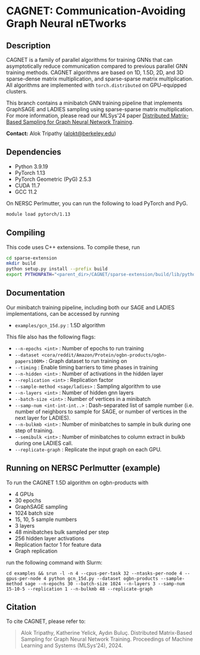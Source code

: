 # CAGNET: Communication-Avoiding Graph Neural nETworks

## Description

CAGNET is a family of parallel algorithms for training GNNs that can asymptotically reduce communication compared to previous parallel GNN training methods. CAGNET algorithms are based on 1D, 1.5D, 2D, and 3D sparse-dense matrix multiplication, and sparse-sparse matrix multiplication. All algorithms are implemented with `torch.distributed` on GPU-equipped clusters.


This branch contains a minibatch GNN training pipeline that implements GraphSAGE and LADIES sampling using sparse-sparse matrix multiplication. For more information, please read our MLSys'24 paper [Distributed Matrix-Based Sampling for Graph Neural Network Training](https://arxiv.org/abs/2311.02909).

**Contact:** Alok Tripathy (<alokt@berkeley.edu>)

## Dependencies
- Python 3.9.19
- PyTorch 1.13
- PyTorch Geometric (PyG) 2.5.3
- CUDA 11.7
- GCC 11.2

On NERSC Perlmutter, you can run the following to load PyTorch and PyG.
```bash
module load pytorch/1.13 

```
## Compiling

This code uses C++ extensions. To compile these, run

```bash
cd sparse-extension
mkdir build
python setup.py install --prefix build
export PYTHONPATH="<parent_dir>/CAGNET/sparse-extension/build/lib/python3.9/site-packages/sparse_coo_tensor_cpp-0.0.0-py3.9-linux-x86_64.egg:/":$PYTHONPATH
```

## Documentation

Our minibatch training pipeline, including both our SAGE and LADIES implementations, can be accessed by running
- `examples/gcn_15d.py` : 1.5D algorithm

This file also has the following flags:

- `--n-epochs <int>`  : Number of epochs to run training
- `--dataset <cora/reddit/Amazon/Protein/ogbn-products/ogbn-papers100M>` : Graph dataset to run training on
- `--timing` : Enable timing barriers to time phases in training
- `--n-hidden <int>` : Number of activations in the hidden layer
- `--replication <int>` : Replication factor 
- `--sample-method <sage/ladies>` : Sampling algorithm to use
- `--n-layers <int>` : Number of hidden gnn layers
- `--batch-size <int>` : Number of vertices in a minibatch
- `--samp-num <int-int-int..>` : Dash-separated list of sample number (i.e. number of neighbors to sample for SAGE, or number of vertices in the next layer for LADIES).
- `--n-bulkmb <int>` : Number of minibatches to sample in bulk during one step of training.
- `--semibulk <int>` : Number of minibatches to column extract in bulkb during one LADIES call.
- `--replicate-graph` : Replicate the input graph on each GPU.

## Running on NERSC Perlmutter (example)

To run the CAGNET 1.5D algorithm on ogbn-products with
- 4 GPUs
- 30 epochs
- GraphSAGE sampling
- 1024 batch size
- 15, 10, 5 sample numbers
- 3 layers
- 48 minibatches bulk sampled per step
- 256 hidden layer activations
- Replication factor 1 for feature data
- Graph replication

run the following command with Slurm:

`cd examples && srun -l -n 4 --cpus-per-task 32 --ntasks-per-node 4 --gpus-per-node 4 python gcn_15d.py --dataset ogbn-products --sample-method sage --n-epochs 30 --batch-size 1024 --n-layers 3 --samp-num 15-10-5 --replication 1 --n-bulkmb 48 --replicate-graph`

## Citation

To cite CAGNET, please refer to:

> Alok Tripathy, Katherine Yelick, Aydın Buluç. Distributed Matrix-Based Sampling for Graph Neural Network Training. Proceedings of Machine Learning and Systems (MLSys’24), 2024.
